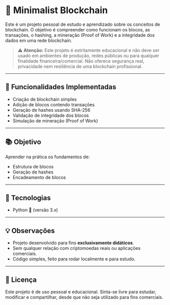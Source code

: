 # 🧠 Minimalist Blockchain

Este é um projeto pessoal de estudo e aprendizado sobre os conceitos de blockchain. O objetivo é compreender como funcionam os blocos, as transações, o hashing, a mineração (Proof of Work) e a integridade dos dados em uma rede blockchain.

> ⚠️ **Atenção:** Este projeto é estritamente educacional e não deve ser usado em ambientes de produção, redes públicas ou para qualquer finalidade financeira/comercial. Não oferece segurança real, privacidade nem resiliência de uma blockchain profissional.

---

## 🚀 Funcionalidades Implementadas

* Criação de blockchain simples
* Adição de blocos contendo transações
* Geração de hashes usando SHA-256
* Validação de integridade dos blocos
* Simulação de mineração (Proof of Work)

---

## 📚 Objetivo

Aprender na prática os fundamentos de:

* Estrutura de blocos
* Geração de hashes
* Encadeamento de blocos

---

## 🔧 Tecnologias

* Python 🐍 (versão 3.x)

---

## 💡 Observações

* Projeto desenvolvido para fins **exclusivamente didáticos**.
* Sem qualquer relação com criptomoedas reais ou aplicações comerciais.
* Código simples, feito para rodar localmente e para estudo.

---

## 📜 Licença

Este projeto é de uso pessoal e educacional. Sinta-se livre para estudar, modificar e compartilhar, desde que não seja utilizado para fins comerciais.
